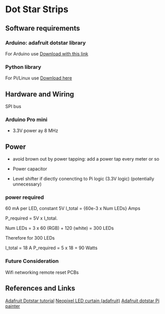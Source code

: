 # Dot Star Strips

## Software requirements
### Arduino: adafruit dotstar library
For Arduino use
[Download with this link](https://github.com/adafruit/Adafruit_DotStar/archive/master.zip)

### Python library
For Pi/Linux use
[Download here](https://github.com/adafruit/Adafruit_DotStar_Pi/archive/master.zip)


## Hardware and Wiring
SPI bus
### Arduino Pro mini
- 3.3V power ay 8 MHz
## Power
- avoid brown out by power tapping:
  add a power tap every meter or so

- Power capacitor

- Level shifter if diectly conencting to Pi logic (3.3V logic) (potentially unnecessary)
### power required
60 mA per LED, constant 5V
I_total = {60e-3 x Num LEDs} Amps

P_required = 5V x I_total.

Num LEDs = 3 x 60 (RGB) + 120 (white)
         = 300 LEDs

Therefore for 300 LEDs

I_total = 18 A
P_required = 5 x 18 = 90 Watts

### Future Consideration
Wifi networking
remote reset
PCBs

## References and Links
[Adafruit Dotstar tutorial](https://learn.adafruit.com/adafruit-dotstar-leds/overview)
[Neopixel LED curtain (adafruit)](https://learn.adafruit.com/1500-neopixel-led-curtain-with-raspberry-pi-fadecandy/overview)
[Adafruit dotstar Pi painter](https://learn.adafruit.com/dotstar-pi-painter/raspberry-pi-setup)
